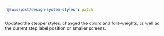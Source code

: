```yaml
---
'@swisspost/design-system-styles': patch
---
```


Updated the stepper styles: changed the colors and font-weights, as well as the current step label position on smaller screens.
